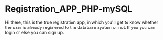 # Registration_APP_PHP-mySQL
 Hi there, this is the true registration app, in which you'll get to know whether the user is already registered to the database system or not. If yes you can login or else you can sign up.

